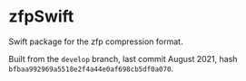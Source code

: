 # zfpSwift
Swift package for the zfp compression format.

Built from the `develop` branch, last commit August 2021, hash `bfbaa992969a5518e2f4a44e0af698cb5df0a070`.
